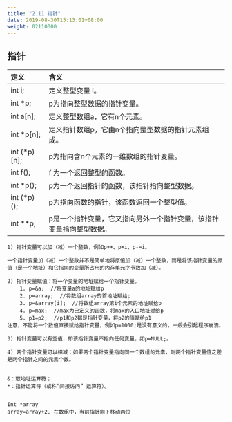 ```yaml
---
title: "2.11 指针"
date: 2019-08-30T15:13:01+08:00
weight: 02110000
---
```


## 指针

| 定义 | 含义 |
| :--- | :--- |
| int i; | 定义整型变量 i。 |
| int *p; | p为指向整型数据的指针变量。 |
| int a[n]; | 定义整型数组a，它有n个元素。 |
| int *p[n]; | 定义指针数组p，它由n个指向整型数据的指针元素组成。 |
| int (*p)\[n\]; | p为指向含n个元素的一维数组的指针变量。 |
| int f(); | f 为一个返回整型的函数。 |
| int *p(); | p为一个返回指针的函数，该指针指向整型数据。 |
| int (*p)(); | p为指向函数的指针，该函数返回一个整型值。 |
| int **p; | p是一个指针变量，它又指向另外一个指针变量，该指针变量指向整型数据。 |

    1) 指针变量可以加（减）一个整数，例如p++、p+i、p-=i。

    一个指针变量加（减）一个整数并不是简单地将原值加（减）一个整数，而是将该指针变量的原值（是一个地址）和它指向的变量所占用的内存单元字节数加（减）。

    2) 指针变量赋值：将一个变量的地址赋给一个指针变量。
        1. p=&a;  //将变量a的地址赋给p
        2. p=array;  //将数组array的首地址赋给p
        3. p=&array[i];  //将数组array第i个元素的地址赋给p
        4. p=max;  //max为已定义的函数，将max的入口地址赋给p
        5. p1=p2;  //p1和p2都是指针变量，将p2的值赋给p1
    注意，不能将一个数值直接赋给指针变量，例如p=1000;是没有意义的，一般会引起程序崩溃。

    3) 指针变量可以有空值，即该指针变量不指向任何变量，如p=NULL;。

    4) 两个指针变量可以相减：如果两个指针变量指向同一个数组的元素，则两个指针变量值之差是两个指针之间的元素个数。


    &：取地址运算符；
    *：指针运算符（或称“间接访问” 运算符）。


    Int *array
    array=array+2, 在数组中，当前指针向下移动两位
